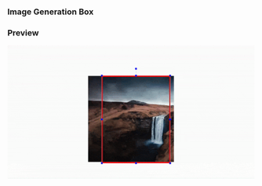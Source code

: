 ### Image Generation Box

### Preview

![](https://github.com/navinbalaji/Image-Generation-Box/blob/main/output.gif)
